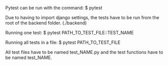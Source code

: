 Pytest can be run with the command:
$ pytest

Due to having to import django settings, the tests have to be run from the root of the backend folder. (./backend)

Running one test:
$ pytest PATH_TO_TEST_FILE::TEST_NAME

Running all tests in a file:
$ pytest PATH_TO_TEST_FILE

All test files have to be named test_NAME.py and the test functions have to be named test_NAME.